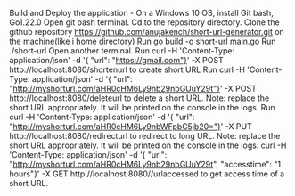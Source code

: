 Build and Deploy the application -
On a Windows 10 OS, install Git bash, Go1.22.0
Open git bash terminal.
Cd to the repository directory.
Clone the github repository https://github.com/anujakench/short-url-generator.git on the machine(like i home directory)
Run  go build -o short-url main.go
Run ./short-url
Open another terminal.
Run curl -H 'Content-Type: application/json' -d '{ "url": "https://gmail.com"}' -X POST http://localhost:8080/shortenurl to create short URL
Run curl -H 'Content-Type: application/json' -d '{ "url": "http://myshorturl.com/aHR0cHM6Ly9nb29nbGUuY29t"}' -X POST http://localhost:8080/deleteurl to delete a short URL. Note: replace the short URL appropriately. It will be printed on the console in the logs.
Run curl -H 'Content-Type: application/json' -d '{ "url": "http://myshorturl.com/aHR0cHM6Ly9nbWFpbC5jb20="}' -X PUT http://localhost:8080/redirecturl to redirect to long URL. Note: replace the short URL appropriately. It will be printed on the console in the logs.
curl -H 'Content-Type: application/json' -d '{ "url": "http://myshorturl.com/aHR0cHM6Ly9nb29nbGUuY29t", "accesstime": "1 hours"}' -X GET http://localhost:8080//urlaccessed to get access time of a short URL.
